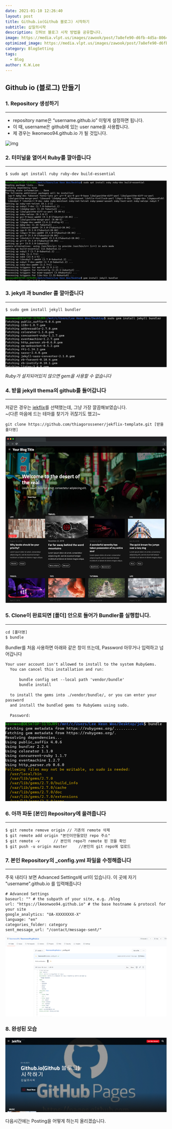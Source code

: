 ```yaml
---
date: 2021-01-10 12:26:40
layout: post
title: Github.io(Github 블로그) 시작하기
subtitle: 삽질의시작
description: 깃허브 블로그 시작 방법을 공유합니다.
image: https://media.vlpt.us/images/zawook/post/7a8efe90-d6fb-4d5a-8064-7a9bc17be261/200820_05.PNG
optimized_image: https://media.vlpt.us/images/zawook/post/7a8efe90-d6fb-4d5a-8064-7a9bc17be261/200820_05.PNG
category: BlogSetting
tags:
  - Blog
author: K.W.Lee
---
```


## Github io (블로그) 만들기

### 1. Repository 생성하기
---
- repository name은 “username.github.io” 이렇게 설정하면 됩니다.
- 이 때, username은 github에 있는 user name을 사용합니다.
- 제 경우는 lkeonwoo94.github.io 가 될 것입니다.

![img](https://github.com/lkeonwoo94/lkeonwoo94.github.io/tree/master/_posts/img/githubio/Create_Repo.png)


### 2. 터미널을 열어서 Ruby를 깔아줍니다
---
```
$ sudo apt install ruby ruby-dev build-essential
```

![img](./img/githubio/install_ruby.png)

### 3. jekyll 과 bundler 를 깔아줍니다
---
```
$ sudo gem install jekyll bundler
```

![img](./img/githubio/install_bundle.png)
    
*Ruby가 설치되어있지 않으면 gem을 사용할 수 없습니다*


### 4. 받을 jekyll thema의 github를 들어갑니다
---
저같은 경우는 [jekflix](https://github.com/thiagorossener/jekflix-template)를 선택했는데, 그냥 가장 깔끔해보였습니다.    
~(다른 마음에 드는 테마를 찾기가 귀찮기도 했고)~

```
git clone https://github.com/thiagorossener/jekflix-template.git [받을 폴더명] 
```

![img](./img/githubio/jekflix.png)

### 5. Clone이 완료되면 [폴더] 안으로 들어가 Bundler를 실행합니다.
---
```
cd [폴더명]
$ bundle
```

Bundler를 처음 사용하면 아래와 같은 창이 뜨는데, Password 아무거나 입력하고 넘어갑니다

```
Your user account isn't allowed to install to the system RubyGems.
  You can cancel this installation and run:

      bundle config set --local path 'vendor/bundle'
      bundle install

  to install the gems into ./vendor/bundle/, or you can enter your password
  and install the bundled gems to RubyGems using sudo.

  Password:
```

![img](./img/githubio/exe_bundle.png)


### 6. 아까 파둔 [본인] Repository에 올려줍니다
---
```
$ git remote remove origin // 기존의 remote 삭제
$ git remote add origin "본인이만들었던 repo 주소" 
$ git remote -v      // 본인의 repo가 remote 된 것을 확인
$ git push -u origin master     //본인의 git repo에 업로드
```

### 7. 본인 Repository의 _config.yml 파일을 수정해줍니다
---
주욱 내리다 보면 Advanced Settings에 url이 있습니다. 이 곳에 자기 "username".github.io 를 입력해줍니다
```
# Advanced Settings
baseurl: "" # the subpath of your site, e.g. /blog
url: "https://lkeonwoo94.github.io" # the base hostname & protocol for your site
google_analytics: "UA-XXXXXXXX-X"
language: "en"
categories_folder: category
sent_message_url: "/contact/message-sent/"
```

![img](./img/githubio/conf.png)



### 8. 완성된 모습

![img](./img/githubio/complete.png)


다음시간에는 Posting을 어떻게 하는지 올리겠습니다.
